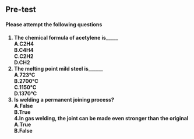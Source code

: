 ## <b> Pre-test
#### Please attempt the following questions

1. The chemical formula of acetylene is_____
<br>A.C2H4
<br>B.C4H4
<br>C.C2H2
<br>D.CH2
2. The melting point mild steel is______
<br>A.723°C
<br>B.2700°C
<br>C.1150°C
<br>D.1370°C
3. Is welding a permanent joining process?
<br>A.False
<br>B.True
<br>4.In gas welding, the joint can be made even stronger than the original
<br>A.True
<br>B.False

